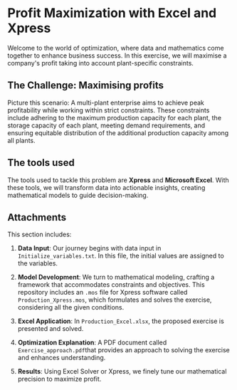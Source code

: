 # Profit Maximization with Excel and Xpress

Welcome to the world of optimization, where data and mathematics come together to enhance business success. In this exercise, we will maximise a company's profit taking into account plant-specific constraints.

## The Challenge: Maximising profits

Picture this scenario: A multi-plant enterprise aims to achieve peak profitability while working within strict constraints. These constraints include adhering to the maximum production capacity for each plant, the storage capacity of each 
plant, meeting demand requirements, and ensuring equitable distribution of the additional production capacity among all plants.

## The tools used

The tools used to tackle this problem are **Xpress** and **Microsoft Excel**. With these tools, we will transform data into actionable insights, creating mathematical models to guide decision-making.

## Attachments
This section includes:

1. **Data Input**: Our journey begins with data input in `Initialize_variables.txt`. In this file, the initial values are assigned to the variables.

2. **Model Development**: We turn to mathematical modeling, crafting a framework that accommodates constraints and objectives. This repository includes an `.mos` file for Xpress software called `Production_Xpress.mos`, which formulates and solves the exercise, considering all the given conditions.

3. **Excel Application**: In `Production_Excel.xlsx`, the proposed exercise is presented and solved.

4. **Optimization Explanation**: A PDF document called `Exercise_approach.pdf`that provides an approach to solving the exercise and enhances understanding.

5. **Results**: Using Excel Solver or Xpress, we finely tune our mathematical precision to maximize profit.
